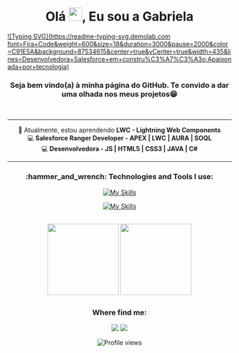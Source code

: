 
<h1 align="center">Olá  <img src="https://media.giphy.com/media/hvRJCLFzcasrR4ia7z/giphy.gif" width="30px"/>, Eu sou a Gabriela </h1>

[![Typing SVG](https://readme-typing-svg.demolab.com
font=Fira+Code&weight=600&size=18&duration=3000&pause=2000&color=C91E5A&background=87534615&center=true&vCenter=true&width=435&lines=Desenvolvedora+Salesforce+em+constru%C3%A7%C3%A3o;Apaixonada+por+tecnologia)](https://git.io/typing-svg)

<h3 align="center"> Seja bem vindo(a) à minha página do GitHub. Te convido a dar uma olhada nos meus projetos😁</h3></a></strong>
<br>

**********
<div align="center">
🌱 Atualmente, estou aprendendo <strong> LWC - Lightning Web Components </strong><br>
💻 <strong>Salesforce Ranger Developer - APEX | LWC | AURA | SOQL </strong><br>
💻 <strong>Desenvolvedora - JS | HTML5 | CSS3 | JAVA | C# </strong><br>
</div>

***************	

<h3 align="center">:hammer_and_wrench: Technologies and Tools I use:</h2>



<div style="display: inline_block" align="center"> 
  
  [![My Skills](https://skillicons.dev/icons?i=js,html,css)](https://skillicons.dev)
   
  [![My Skills](https://skillicons.dev/icons?i=git,github,vscode,figma)](https://skillicons.dev)
  <!--<a href="https://github.com/AndLuna"><img align="center" alt="BBM-Postman" height="45" width="50" href="https://github.com/AndLuna" src="https://cdn.icon-icons.com/icons2/3053/PNG/512/postman_alt_macos_bigsur_icon_189814.png"/></a>--> 

</div>

<br>

<div align="center">
  <a href="https://github.com/Gabi-Augusto"><img align="center" height="160rem" src="https://github-readme-stats.vercel.app/api?username=Gabi-Augusto&show_icons=true&theme=tokyonight" /></a>
  <a href="https://github.com/Gabi-Augusto"><img align="center" height="160rem" src="https://github-readme-stats.vercel.app/api/top-langs/?username=Gabi-Augusto&layout=compact&langs_count=7&theme=tokyonight"/></a>
</div>

##

<h3 align="center"> Where find me: </h3></a></strong>

<div align="center">   
  <a href="https://www.linkedin.com/in/gabriela-augustto/" target="_blank"><img src="https://img.shields.io/badge/-Linkedin-1C1C1C?style=for-the-badge&logo=Linkedin&logoColor=white" /></a>
  <a href="https://trailblazer.me/id/gabi-augusto" target="_blank"><img src="https://img.shields.io/badge/TrailBlazer-1C1C1C?style=for-the-badge&logo=Salesforce&logoColor=50EBFA" /></a>  
  
</div>
<p align="center"> <img src="https://komarev.com/ghpvc/?username=Gabi-Augusto&color=blueviolet" alt="Profile views"/></p>
